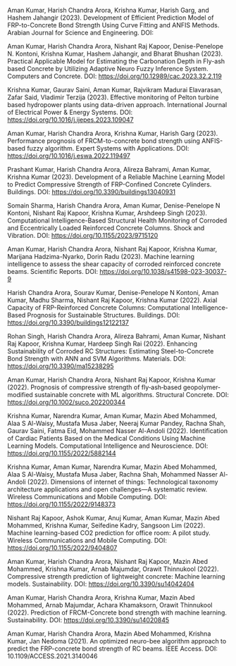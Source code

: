 Aman Kumar, Harish Chandra Arora, Krishna Kumar, Harish Garg, and Hashem Jahangir (2023). Development of Efficient Prediction Model of FRP-to-Concrete Bond Strength Using Curve Fitting and ANFIS Methods. Arabian Journal for Science and Engineering. DOI:

Aman Kumar, Harish Chandra Arora, Nishant Raj Kapoor, Denise-Penelope N. Kontoni, Krishna Kumar, Hashem Jahangir, and Bharat Bhushan (2023). Practical Applicable Model for Estimating the Carbonation Depth in Fly-ash based Concrete by Utilizing Adaptive Neuro Fuzzy Inference System. Computers and Concrete. DOI: https://doi.org/10.12989/cac.2023.32.2.119  

Krishna Kumar, Gaurav Saini, Aman Kumar, Rajvikram Madurai Elavarasan, Zafar Said, Vladimir Terzija (2023). Effective monitoring of Pelton turbine based hydropower plants using data-driven approach. International Journal of Electrical Power & Energy Systems. DOI: https://doi.org/10.1016/j.ijepes.2023.109047    

Aman Kumar, Harish Chandra Arora, Krishna Kumar, Harish Garg (2023). Performance prognosis of FRCM-to-concrete bond strength using ANFIS-based fuzzy algorithm. Expert Systems with Applications. DOI: https://doi.org/10.1016/j.eswa.2022.119497      

Prashant Kumar, Harish Chandra Arora, Alireza Bahrami, Aman Kumar, Krishna Kumar (2023). Development of a Reliable Machine Learning Model to Predict Compressive Strength of FRP-Confined Concrete Cylinders. Buildings. DOI: https://doi.org/10.3390/buildings13040931

Somain Sharma, Harish Chandra Arora, Aman Kumar, Denise-Penelope N Kontoni, Nishant Raj Kapoor, Krishna Kumar, Arshdeep Singh (2023). Computational Intelligence-Based Structural Health Monitoring of Corroded and Eccentrically Loaded Reinforced Concrete Columns. Shock and Vibration. DOI: https://doi.org/10.1155/2023/9715120   

Aman Kumar, Harish Chandra Arora, Nishant Raj Kapoor, Krishna Kumar, Marijana Hadzima-Nyarko, Dorin Radu (2023). Machine learning intelligence to assess the shear capacity of corroded reinforced concrete beams. Scientific Reports. DOI: https://doi.org/10.1038/s41598-023-30037-9

Harish Chandra Arora, Sourav Kumar, Denise-Penelope N Kontoni, Aman Kumar, Madhu Sharma, Nishant Raj Kapoor, Krishna Kumar (2022). Axial Capacity of FRP-Reinforced Concrete Columns: Computational Intelligence-Based Prognosis for Sustainable Structures. Buildings. DOI: https://doi.org/10.3390/buildings12122137  

Rohan Singh, Harish Chandra Arora, Alireza Bahrami, Aman Kumar, Nishant Raj Kapoor, Krishna Kumar, Hardeep Singh Rai (2022). Enhancing Sustainability of Corroded RC Structures: Estimating Steel-to-Concrete Bond Strength with ANN and SVM Algorithms. Materials. DOI: https://doi.org/10.3390/ma15238295 

Aman Kumar, Harish Chandra Arora, Nishant Raj Kapoor, Krishna Kumar (2022). Prognosis of compressive strength of fly‐ash‐based geopolymer‐modified sustainable concrete with ML algorithms. Structural Concrete. DOI: https://doi.org/10.1002/suco.202200344 

Krishna Kumar, Narendra Kumar, Aman Kumar, Mazin Abed Mohammed, Alaa S Al-Waisy, Mustafa Musa Jaber, Neeraj Kumar Pandey, Rachna Shah, Gaurav Saini, Fatma Eid, Mohammed Nasser Al-Andoli (2022).  Identification of Cardiac Patients Based on the Medical Conditions Using Machine Learning Models. Computational Intelligence and Neuroscience. DOI: https://doi.org/10.1155/2022/5882144   

Krishna Kumar, Aman Kumar, Narendra Kumar, Mazin Abed Mohammed, Alaa S Al-Waisy, Mustafa Musa Jaber, Rachna Shah, Mohammed Nasser Al-Andoli (2022). Dimensions of internet of things: Technological taxonomy architecture applications and open challenges—A systematic review. Wireless Communications and Mobile Computing. DOI: https://doi.org/10.1155/2022/9148373 

Nishant Raj Kapoor, Ashok Kumar, Anuj Kumar, Aman Kumar, Mazin Abed Mohammed, Krishna Kumar, Seifedine Kadry, Sangsoon Lim (2022). Machine learning-based CO2 prediction for office room: A pilot study. Wireless Communications and Mobile Computing. DOI: https://doi.org/10.1155/2022/9404807 

Aman Kumar, Harish Chandra Arora, Nishant Raj Kapoor, Mazin Abed Mohammed, Krishna Kumar, Arnab Majumdar, Orawit Thinnukool (2022). Compressive strength prediction of lightweight concrete: Machine learning models. Sustainability. DOI: https://doi.org/10.3390/su14042404 

Aman Kumar, Harish Chandra Arora, Krishna Kumar, Mazin Abed Mohammed, Arnab Majumdar, Achara Khamaksorn, Orawit Thinnukool (2022). Prediction of FRCM-Concrete bond strength with machine learning. Sustainability. DOI: https://doi.org/10.3390/su14020845   

Aman Kumar, Harish Chandra Arora, Mazin Abed Mohammed, Krishna Kumar, Jan Nedoma (2021). An optimized neuro-bee algorithm approach to predict the FRP-concrete bond strength of RC beams. IEEE Access. DOI: 10.1109/ACCESS.2021.3140046 
